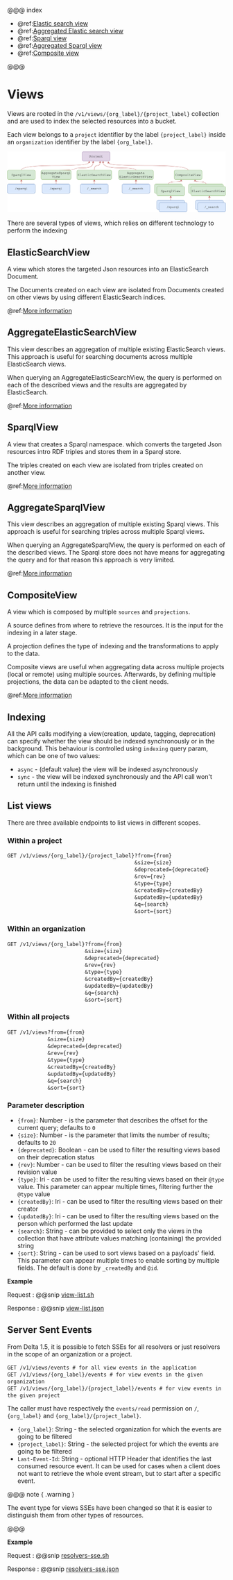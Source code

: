 @@@ index

* @ref:[Elastic search view](elasticsearch-view-api.md)
* @ref:[Aggregated Elastic search view](aggregated-es-view-api.md)
* @ref:[Sparql view](sparql-view-api.md)
* @ref:[Aggregated Sparql view](aggregated-sparql-view-api.md)
* @ref:[Composite view](composite-view-api.md)

@@@

# Views

Views are rooted in the `/v1/views/{org_label}/{project_label}` collection and are used to index the selected resources 
into a bucket. 

Each view belongs to a `project` identifier by the label `{project_label}` inside an `organization` identifier by the label `{org_label}`.


[![view types](../assets/views/defaults.png "View types")](../assets/views/defaults.png)

There are several types of views, which relies on different technology to perform the indexing

## ElasticSearchView

A view which stores the targeted Json resources into an ElasticSearch Document.

The Documents created on each view are isolated from Documents created on other views by using different ElasticSearch
indices.

@ref:[More information](elasticsearch-view-api.md)

## AggregateElasticSearchView

This view describes an aggregation of multiple existing ElasticSearch views. This approach is useful for searching
documents across multiple ElasticSearch views.

When querying an AggregateElasticSearchView, the query is performed on each of the described views and the results
are aggregated by ElasticSearch.

@ref:[More information](aggregated-es-view-api.md)

## SparqlView

A view that creates a Sparql namespace. which converts the targeted Json resources intro RDF triples and stores them in 
a Sparql store.

The triples created on each view are isolated from triples created on another view.

@ref:[More information](sparql-view-api.md)

## AggregateSparqlView

This view describes an aggregation of multiple existing Sparql views. This approach is useful for searching triples
across multiple Sparql views.

When querying an AggregateSparqlView, the query is performed on each of the described views. The Sparql store does
not have means for aggregating the query and for that reason this approach is very limited.

@ref:[More information](aggregated-sparql-view-api.md)

## CompositeView

A view which is composed by multiple `sources` and `projections`.

A source defines from where to retrieve the resources. It is the input for the indexing in a later stage.

A projection defines the type of indexing and the transformations to apply to the data.

Composite views are useful when aggregating data across multiple projects (local or remote) using multiple sources. 
Afterwards, by defining multiple projections, the data can be adapted to the client needs.

@ref:[More information](composite-view-api.md)

## Indexing

All the API calls modifying a view(creation, update, tagging, deprecation) can specify whether the view should be indexed
synchronously or in the background. This behaviour is controlled using `indexing` query param, which can be one of two values:

- `async` - (default value) the view will be indexed asynchronously
- `sync` - the view will be indexed synchronously and the API call won't return until the indexing is finished

## List views

There are three available endpoints to list views in different scopes.

### Within a project

```
GET /v1/views/{org_label}/{project_label}?from={from}
                                         &size={size}
                                         &deprecated={deprecated}
                                         &rev={rev}
                                         &type={type}
                                         &createdBy={createdBy}
                                         &updatedBy={updatedBy}
                                         &q={search}
                                         &sort={sort}
```

### Within an organization

```
GET /v1/views/{org_label}?from={from}
                         &size={size}
                         &deprecated={deprecated}
                         &rev={rev}
                         &type={type}
                         &createdBy={createdBy}
                         &updatedBy={updatedBy}
                         &q={search}
                         &sort={sort}
```

### Within all projects

```
GET /v1/views?from={from}
             &size={size}
             &deprecated={deprecated}
             &rev={rev}
             &type={type}
             &createdBy={createdBy}
             &updatedBy={updatedBy}
             &q={search}
             &sort={sort}
```

### Parameter description

- `{from}`: Number - is the parameter that describes the offset for the current query; defaults to `0`
- `{size}`: Number - is the parameter that limits the number of results; defaults to `20`
- `{deprecated}`: Boolean - can be used to filter the resulting views based on their deprecation status
- `{rev}`: Number - can be used to filter the resulting views based on their revision value
- `{type}`: Iri - can be used to filter the resulting views based on their `@type` value. This parameter can appear 
  multiple times, filtering further the `@type` value
- `{createdBy}`: Iri - can be used to filter the resulting views based on their creator
- `{updatedBy}`: Iri - can be used to filter the resulting views based on the person which performed the last update
- `{search}`: String - can be provided to select only the views in the collection that have attribute values matching 
  (containing) the provided string
- `{sort}`: String - can be used to sort views based on a payloads' field. This parameter can appear multiple times to 
  enable sorting by multiple fields. The default is done by `_createdBy` and `@id`.


**Example**

Request
:   @@snip [view-list.sh](../assets/views/list.sh)

Response
:   @@snip [view-list.json](../assets/views/list.json)

## Server Sent Events

From Delta 1.5, it is possible to fetch SSEs for all resolvers or just resolvers
in the scope of an organization or a project.

```
GET /v1/views/events # for all view events in the application
GET /v1/views/{org_label}/events # for view events in the given organization
GET /v1/views/{org_label}/{project_label}/events # for view events in the given project
```

The caller must have respectively the `events/read` permission on `/`, `{org_label}` and `{org_label}/{project_label}`.

- `{org_label}`: String - the selected organization for which the events are going to be filtered
- `{project_label}`: String - the selected project for which the events are going to be filtered
- `Last-Event-Id`: String - optional HTTP Header that identifies the last consumed resource event. It can be used for
  cases when a client does not want to retrieve the whole event stream, but to start after a specific event.

@@@ note { .warning }

The event type for views SSEs have been changed so that it is easier to distinguish them from other types of resources.

@@@

**Example**

Request
:   @@snip [resolvers-sse.sh](../assets/views/sse.sh)

Response
:   @@snip [resolvers-sse.json](../assets/views/sse.json)